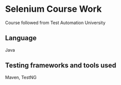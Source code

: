 # Selenium Course Work

Course followed from Test Automation University

## Language

Java

## Testing frameworks and tools used

Maven, TestNG
